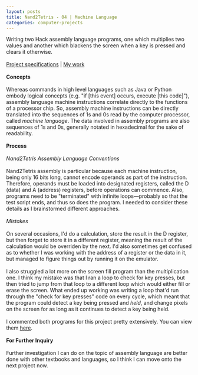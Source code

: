 ```yaml
---
layout: posts
title: Nand2Tetris - 04 | Machine Language
categories: computer-projects
---
```

Writing two Hack assembly language programs, one which multiplies two values and another which blackens the screen when a key is pressed and clears it otherwise.
<br><br>
<a href="https://www.nand2tetris.org/project04" target="_blank">Project specifications</a> | <a href="https://github.com/wangzi190/nand2tetris/tree/master/04" target="_blank">My work</a>
<br><br><b>Concepts</b>
<br><br>
Whereas commands in high level languages such as Java or Python embody logical concepts (e.g. "if [this event] occurs, execute [this code]"), assembly language machine instructions correlate directly to the functions of a processor chip. So, assembly machine instructions can be directly translated into the sequences of 1s and 0s read by the computer processor, called <i>machine language</i>. The data involved in assembly programs are also sequences of 1s and 0s, generally notated in hexadecimal for the sake of readability.
<br><br><b>Process</b>
<br><br><i>Nand2Tetris Assembly Language Conventions</i>
<br><br>Nand2Tetris assembly is particular because each machine instruction, being only 16 bits long, cannot encode operands as part of the instruction. Therefore, operands must be loaded into designated registers, called the D (data) and A (address) registers, before operations can commence. Also, programs need to be "terminated" with infinite loops—probably so that the test script ends, and thus so does the program. I needed to consider these details as I brainstormed different approaches.
<br><br><i>Mistakes</i>
<br><br>On several occasions, I'd do a calculation, store the result in the D register, but then forget to store it in a different register, meaning the result of the calculation would be overriden by the next. I'd also sometimes get confused as to whether I was working with the address of a register or the data in it, but managed to figure things out by running it on the emulator.
<br><br>I also struggled a lot more on the screen fill program than the multiplication one. I think my mistake was that I ran a loop to check for key presses, but then tried to jump from that loop to a different loop which would either fill or erase the screen. What ended up working was writing a loop that'd run through the "check for key presses" code on every cycle, which meant that the program could detect a key being pressed and <i>held</i>, and change pixels on the screen for as long as it continues to detect a key being held.
<br><br>I commented both programs for this project pretty extensively. You can view them <a href="https://github.com/wangzi190/nand2tetris/tree/master/04" target="_blank"><u>h</u>ere</a>.
<br><br><b>For Further Inquiry</b>
<br><br>Further investigation I can do on the topic of assembly language are better done with other textbooks and languages, so I think I can move onto the next project now.